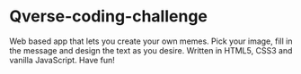 # Qverse-coding-challenge

Web based app that lets you create your own memes.
Pick your image, fill in the message and design the text as you desire.
Written in HTML5, CSS3 and vanilla JavaScript.
Have fun!
